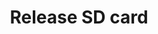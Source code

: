 ---
tag: m0022
codes:
- M22
title: Release SD card
long: |
  If Marlin gets confused about the state of the SD card, this command can be used to simulate an ejection of the SD card.

  Re-insert the SD card or use `M21` to enable the SD card following `M22`.
notes:
- Requires [`SDSUPPORT`](/docs/configuration/configuration.html#sd-card)
parameters: 
example: 
examples: 
---